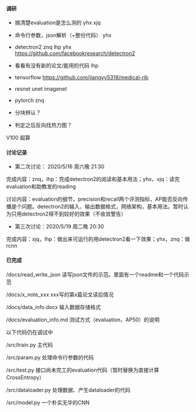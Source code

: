 #### 调研

- 搞清楚evaluation是怎么测的 yhx xjq

- 命令行参数，json解析（+整份代码） yhx

- detectron2 znq lhp yhx https://github.com/facebookresearch/detectron2

- 看看有没有新的论文/能用的代码 lhp

- tensorflow https://github.com/jiangyy5318/medical-rib 

- resnet unet imagenet

- pytorch znq

- 分块辨认？

- 判定之后反向找热力图？

V100 超算

#### 讨论记录

- 第二次讨论： 2020/5/16 周六晚 21:30

完成内容：znq，lhp：完成detectron2的阅读和基本用法；yhx，xjq：读完evaluation和助教发的reading

讨论内容：evaluation的细节，precision和recall两个评测指标，AP能否反向传播是个问题。detectron2的输入、输出数据格式，网络架构，基本用法。暂时认为只用detectron2得不到较好的效果（不收敛警告）

- 第三次讨论：2020/5/19 周二晚 20:30

完成内容：xjq，lhp：做出来可运行的用detectron2看一下效果；yhx，znq：做rcnn

#### 已完成

/docs/read_write_json  读写json文件的示范。里面有一个readme和一个代码示范

/docs/x_note_xxx   xxx写的第x篇论文读后情况

/docs/data_info.docx     输入数据存储格式

/docs/evaluation_info.md    测试方式（evaluation，AP50）的说明



以下代码仍在调试中

/src/train.py    主代码

/src/param.py    处理命令行参数的代码

/src/test.py    接口尚未完工的evaluation代码（暂时替换为直接计算CrossEntropy）

/src/dataloader.py     处理数据、产生dataloader的代码

/src/model.py     一个朴实无华的CNN

